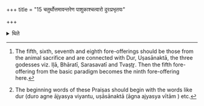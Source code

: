 +++
title = "15 चतुर्थोत्तमावन्तरेण पाशुकाश्चत्वारो दुरःप्रभृतयः"

+++

<details><summary>थिते</summary>

15. Between the fourth and the last fore-offerings of the basic paradigm) there should be the four (fore-offerings) belonging to the animal-sacrifice, the first of these belongs to Dur (door).[^1] The offering-verses (of these fore-offerings) consist of the beginning words of their Praiṣa (orders).[^2]  

[^1]: The fifth, sixth, seventh and eighth fore-offerings should be those
from the animal sacrifice and are connected with Dur, Uṣasānaktā, the three godesses viz. Iļā, Bhāratī, Sarasavatī and Tvaṣṭr̥. Then the fifth fore-offering from the basic paradigm becomes the ninth
fore-offering here.   

[^2]: The beginning words of these Praiṣas should begin with the words
like dur (duro agne ājyasya viyantu, uṣāsānaktā (āgna ajyasya vītām ) etc.
</details>
